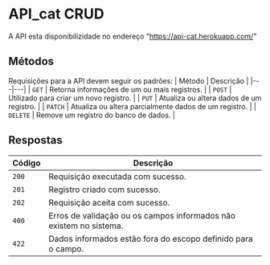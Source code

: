 # API_cat CRUD

A API esta disponibilizidade no endereço "https://api-cat.herokuapp.com/"

## Métodos
Requisições para a API devem seguir os padrões:
| Método | Descrição |
|---|---|
| `GET` | Retorna informações de um ou mais registros. |
| `POST` | Utilizado para criar um novo registro. |
| `PUT` | Atualiza ou altera dados de um registro. |
| `PATCH` | Atualiza ou altera parcialmente dados de um registro. |
| `DELETE` | Remove um registro do banco de dados. |


## Respostas
| Código | Descrição |
|---|---|
| `200` | Requisição executada com sucesso.|
| `201` | Registro criado com sucesso.|
| `202` | Requisição aceita com sucesso.|
| `400` | Erros de validação ou os campos informados não existem no sistema.|
| `422` | Dados informados estão fora do escopo definido para o campo.|

